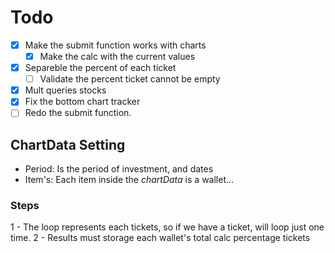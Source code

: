 # Todo

- [X] Make the submit function works with charts
    - [X] Make the calc with the current values
- [X] Separeble the percent of each ticket
    - [ ] Validate the percent ticket cannot be empty
- [X] Mult queries stocks
- [X] Fix the bottom chart tracker
- [ ] Redo the submit function.

## ChartData Setting

- Period: Is the period of investment, and dates
- Item's: Each item inside the _chartData_ is a wallet...

### Steps

1 - The loop represents each tickets, so if we have a ticket, will loop just one time.
2 - Results must storage each wallet's total calc percentage tickets